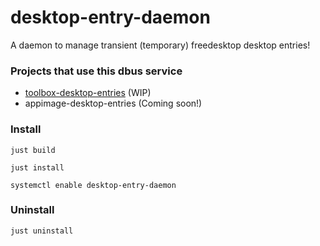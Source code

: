 # desktop-entry-daemon

A daemon to manage transient (temporary) freedesktop desktop entries!

### Projects that use this dbus service

* [toolbox-desktop-entries](https://github.com/ryanabx/toolbox-desktop-entries) (WIP)
* appimage-desktop-entries (Coming soon!)

### Install

`just build`

`just install`

`systemctl enable desktop-entry-daemon`

### Uninstall

`just uninstall`